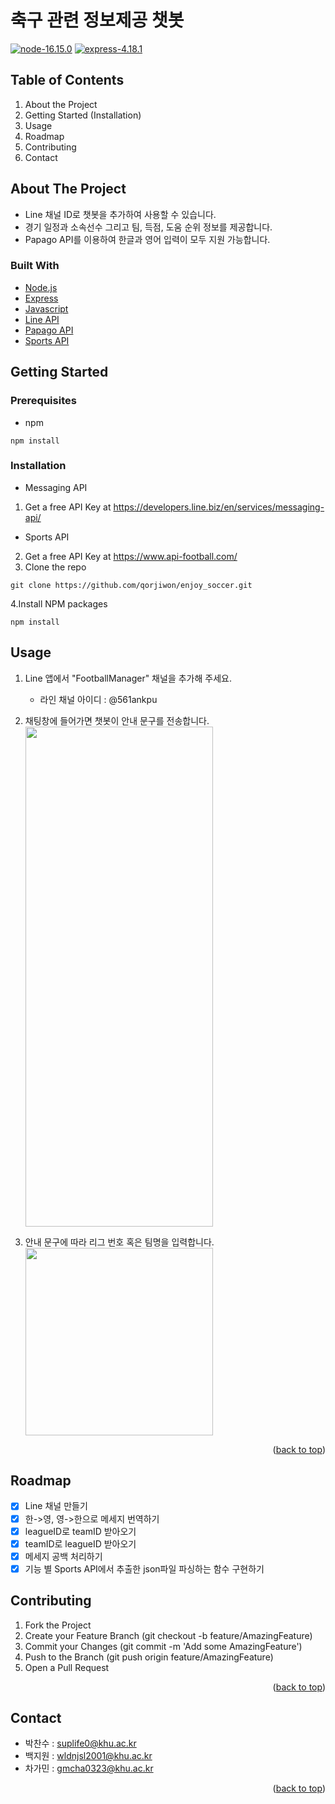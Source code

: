 # 축구 관련 정보제공 챗봇
 [![node-16.15.0](https://img.shields.io/badge/Node-16.15.0-green?logo=nodedotjs)](https://nodejs.org/ko/)
 [![express-4.18.1](https://img.shields.io/badge/Express-4.18.1-green?logo=express)](https://expressjs.com/ko/)
<!--Table of Contents-->
## Table of Contents
1. About the Project
2. Getting Started (Installation)
3. Usage
4. Roadmap
5. Contributing
6. Contact


<!--About The Project-->
## About The Project
- Line 채널 ID로 챗봇을 추가하여 사용할 수 있습니다.
- 경기 일정과 소속선수 그리고 팀, 득점, 도움 순위 정보를 제공합니다.
- Papago API를 이용하여 한글과 영어 입력이 모두 지원 가능합니다.

### Built With
- [Node.js](https://nodejs.org/ko/)
- [Express](https://expressjs.com/ko/)
- [Javascript](https://developer.mozilla.org/ko/docs/Web/JavaScript)
- [Line API](https://developers.line.biz/en/services/messaging-api/)
- [Papago API](https://developers.naver.com/apps)
- [Sports API](https://www.api-football.com/documentation-v3#section/Authentication)


<!--Getting Started (Installation)-->
## Getting Started

### Prerequisites
- npm
```
npm install
```

### Installation
- Messaging API
1. Get a free API Key at <https://developers.line.biz/en/services/messaging-api/>
- Sports API
2. Get a free API Key at <https://www.api-football.com/>
3. Clone the repo
```
git clone https://github.com/qorjiwon/enjoy_soccer.git
```
4.Install NPM packages
```
npm install
```

<!--Usage-->
## Usage
1. Line 앱에서 "FootballManager" 채널을 추가해 주세요.  
   - 라인 채널 아이디 : @561ankpu
   
2. 채팅창에 들어가면 챗봇이 안내 문구를 전송합니다.  
<img src="https://github.com/qorjiwon/enjoy_soccer/assets/82700743/90e9658d-7486-4d06-b59e-a4ba883e32f1" width="300px" height="800px"></img>
3. 안내 문구에 따라 리그 번호 혹은 팀명을 입력합니다.<br>
<img src="https://github.com/qorjiwon/enjoy_soccer/assets/82700743/d9dabe35-57ba-44f5-a60c-cb8ab95ef4ca" width="300px" height="300px"></img><br/>  
<p align="right">(<a href="#top">back to top</a>)</p>

<!--Roadmap-->
## Roadmap
- [x] Line 채널 만들기
- [x] 한->영, 영->한으로 메세지 번역하기
- [x] leagueID로 teamID 받아오기
- [x] teamID로 leagueID 받아오기
- [x] 메세지 공백 처리하기
- [x] 기능 별 Sports API에서 추출한 json파일 파싱하는 함수 구현하기

<!--Contributing-->
## Contributing
1. Fork the Project
2. Create your Feature Branch (git checkout -b feature/AmazingFeature)
3. Commit your Changes (git commit -m 'Add some AmazingFeature')
4. Push to the Branch (git push origin feature/AmazingFeature)
5. Open a Pull Request

<p align="right">(<a href="#top">back to top</a>)</p>

<!--Contact-->
## Contact
- 박찬수 : suplife0@khu.ac.kr
- 백지원 : wldnjsl2001@khu.ac.kr
- 차가민 : gmcha0323@khu.ac.kr

<p align="right">(<a href="#top">back to top</a>)</p>
